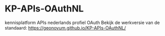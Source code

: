 # KP-APIs-OAuthNL
kennisplatform APIs nederlands profiel OAuth
Bekijk de werkversie van de standaard: https://geonovum.github.io/KP-APIs-OAuthNL/
